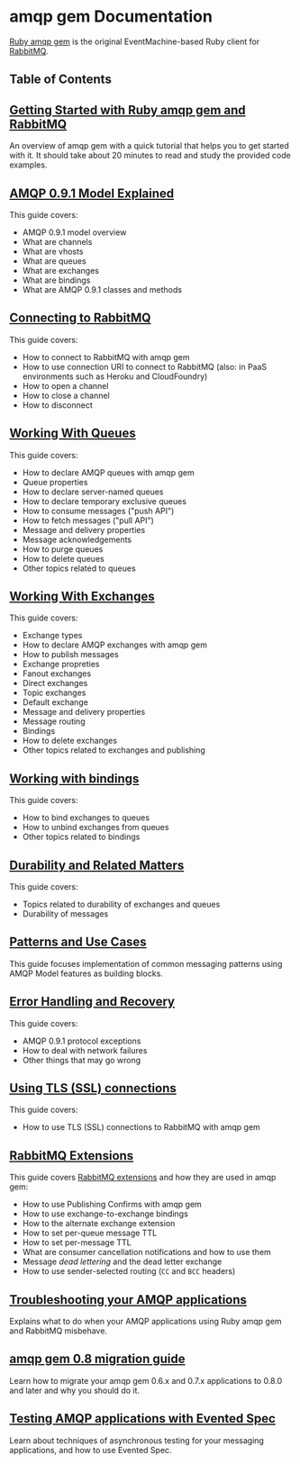 # amqp gem Documentation

[Ruby amqp gem](https://rubygems.org/gems/amqp) is the original EventMachine-based
Ruby client for [RabbitMQ](https://rabbitmq.com).



## Table of Contents
## [Getting Started with Ruby amqp gem and RabbitMQ](/articles/getting_started/)

An overview of amqp gem with a quick tutorial that helps you to get started with it. It should take about
20 minutes to read and study the provided code examples.


## [AMQP 0.9.1 Model Explained](/articles/amqp_9_1_model_explained.html)

This guide covers:

 * AMQP 0.9.1 model overview
 * What are channels
 * What are vhosts
 * What are queues
 * What are exchanges
 * What are bindings
 * What are AMQP 0.9.1 classes and methods


## [Connecting to RabbitMQ](/articles/connecting_to_broker.html)

This guide covers:

 * How to connect to RabbitMQ with amqp gem
 * How to use connection URI to connect to RabbitMQ (also: in PaaS environments such as Heroku and CloudFoundry)
 * How to open a channel
 * How to close a channel
 * How to disconnect

## [Working With Queues](/articles/working_with_queues.html)

This guide covers:

 * How to declare AMQP queues with amqp gem
 * Queue properties
 * How to declare server-named queues
 * How to declare temporary exclusive queues
 * How to consume messages ("push API")
 * How to fetch messages ("pull API")
 * Message and delivery properties
 * Message acknowledgements
 * How to purge queues
 * How to delete queues
 * Other topics related to queues

## [Working With Exchanges](/articles/working_with_exchanges.html)

This guide covers:

 * Exchange types
 * How to declare AMQP exchanges with amqp gem
 * How to publish messages
 * Exchange propreties
 * Fanout exchanges
 * Direct exchanges
 * Topic exchanges
 * Default exchange
 * Message and delivery properties
 * Message routing
 * Bindings
 * How to delete exchanges
 * Other topics related to exchanges and publishing


## [Working with bindings](/articles/bindings.html)

This guide covers:

 * How to bind exchanges to queues
 * How to unbind exchanges from queues
 * Other topics related to bindings


## [Durability and Related Matters](/articles/durability.html)

This guide covers:

 * Topics related to durability of exchanges and queues
 * Durability of messages


## [Patterns and Use Cases](/articles/patterns_and_use_cases.html)

This guide focuses implementation of common messaging patterns using
AMQP Model features as building blocks.


## [Error Handling and Recovery](/articles/error_handling.html)

This guide covers:

 * AMQP 0.9.1 protocol exceptions
 * How to deal with network failures
 * Other things that may go wrong


## [Using TLS (SSL) connections](/articles/connection_encryption_with_tls.html)

This guide covers:

 * How to use TLS (SSL) connections to RabbitMQ with amqp gem


## [RabbitMQ Extensions](/articles/rabbitmq_extensions.html)

This guide covers [RabbitMQ extensions](http://www.rabbitmq.com/extensions.html) and how they are used in amqp gem:

 * How to use Publishing Confirms with amqp gem
 * How to use exchange-to-exchange bindings
 * How to the alternate exchange extension
 * How to set per-queue message TTL
 * How to set per-message TTL
 * What are consumer cancellation notifications and how to use them
 * Message *dead lettering* and the dead letter exchange
 * How to use sender-selected routing (`CC` and `BCC` headers)


## [Troubleshooting your AMQP applications](/articles/troubleshooting.html)

Explains what to do when your AMQP applications using Ruby amqp gem
and RabbitMQ misbehave.


## [amqp gem 0.8 migration guide](/articles/08_migration.html)

Learn how to migrate your amqp gem 0.6.x and 0.7.x applications to
0.8.0 and later and why you should do it.


## [Testing AMQP applications with Evented Spec](/articles/testing_with_evented_spec.html)

Learn about techniques of asynchronous testing for your messaging
applications, and how to use Evented Spec.
